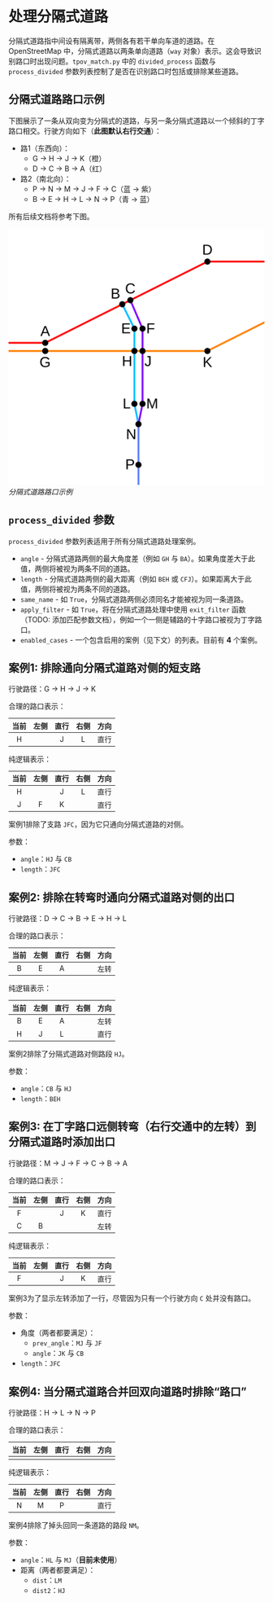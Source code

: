 # 处理分隔式道路

分隔式道路指中间设有隔离带，两侧各有若干单向车道的道路。在 OpenStreetMap 中，分隔式道路以两条单向道路（`way` 对象）表示。这会导致识别路口时出现问题。`tpov_match.py` 中的 `divided_process` 函数与 `process_divided` 参数列表控制了是否在识别路口时包括或排除某些道路。

## 分隔式道路路口示例

下图展示了一条从双向变为分隔式的道路，与另一条分隔式道路以一个倾斜的丁字路口相交。行驶方向如下（**此图默认右行交通**）：

- 路1（东西向）：
    - G -> H -> J -> K（橙）
    - D -> C -> B -> A（红）
- 路2（南北向）：
    - P -> N -> M -> J -> F -> C（蓝 -> 紫）
    - B -> E -> H -> L -> N -> P（青 -> 蓝）

所有后续文档将参考下图。

![分隔式道路路口示例](../../media/divided_diagram.png)
*分隔式道路路口示例*

## `process_divided` 参数

`process_divided` 参数列表适用于所有分隔式道路处理案例。

- `angle` - 分隔式道路两侧的最大角度差（例如 `GH` 与 `BA`）。如果角度差大于此值，两侧将被视为两条不同的道路。
- `length` - 分隔式道路两侧的最大距离（例如 `BEH` 或 `CFJ`）。如果距离大于此值，两侧将被视为两条不同的道路。
- `same_name` - 如 `True`，分隔式道路两侧必须同名才能被视为同一条道路。
- `apply_filter` - 如 `True`，将在分隔式道路处理中使用 `exit_filter` 函数（TODO: 添加匹配参数文档），例如一个一侧是辅路的十字路口被视为丁字路口。
- `enabled_cases` - 一个包含启用的案例（见下文）的列表。目前有 **4** 个案例。

## 案例1: 排除通向分隔式道路对侧的短支路

行驶路径：G -> H -> J -> K

合理的路口表示：

| 当前 | 左侧 | 直行 | 右侧 | 方向 |
| :-: | :-: | :-: | :-: | :-: |
| H |   | J | L | 直行 |

纯逻辑表示：

| 当前 | 左侧 | 直行 | 右侧 | 方向 |
| :-: | :-: | :-: | :-: | :-: |
| H |   | J | L | 直行 |
| J | F | K |   | 直行 |

案例1排除了支路 `JFC`，因为它只通向分隔式道路的对侧。

参数：
- `angle`：`HJ` 与 `CB`
- `length`：`JFC`

## 案例2: 排除在转弯时通向分隔式道路对侧的出口

行驶路径：D -> C -> B -> E -> H -> L

合理的路口表示：

| 当前 | 左侧 | 直行 | 右侧 | 方向 |
| :-: | :-: | :-: | :-: | :-: |
| B | E | A |   | 左转 |

纯逻辑表示：

| 当前 | 左侧 | 直行 | 右侧 | 方向 |
| :-: | :-: | :-: | :-: | :-: |
| B | E | A |   | 左转 |
| H | J | L |   | 直行 |

案例2排除了分隔式道路对侧路段 `HJ`。

参数：
- `angle`：`CB` 与 `HJ`
- `length`：`BEH`

## 案例3: 在丁字路口远侧转弯（右行交通中的左转）到分隔式道路时添加出口

行驶路径：M -> J -> F -> C -> B -> A

合理的路口表示：

| 当前 | 左侧 | 直行 | 右侧 | 方向 |
| :-: | :-: | :-: | :-: | :-: |
| F |   | J | K | 直行 |
| C | B |   |   | 左转 |

纯逻辑表示：

| 当前 | 左侧 | 直行 | 右侧 | 方向 |
| :-: | :-: | :-: | :-: | :-: |
| F |   | J | K | 直行 |

案例3为了显示左转添加了一行，尽管因为只有一个行驶方向 `C` 处并没有路口。

参数：
- 角度（两者都要满足）：
  - `prev_angle`：`MJ` 与 `JF`
  - `angle`：`JK` 与 `CB`
- `length`：`JFC`

## 案例4: 当分隔式道路合并回双向道路时排除“路口”

行驶路径：H -> L -> N -> P

合理的路口表示：

| 当前 | 左侧 | 直行 | 右侧 | 方向 |
| :-: | :-: | :-: | :-: | :-: |
|   |   |   |   |   |

纯逻辑表示：

| 当前 | 左侧 | 直行 | 右侧 | 方向 |
| :-: | :-: | :-: | :-: | :-: |
| N | M | P |   | 直行 |

案例4排除了掉头回同一条道路的路段 `NM`。

参数：
- `angle`：`HL` 与 `MJ`（**目前未使用**）
- 距离（两者都要满足）：
  - `dist`：`LM`
  - `dist2`：`HJ`